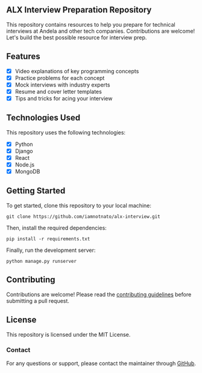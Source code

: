 ## ALX Interview Preparation Repository

This repository contains resources to help you prepare for technical interviews at Andela and other tech companies. Contributions are welcome! Let's build the best possible resource for interview prep.

## Features

- [x] Video explanations of key programming concepts
- [x] Practice problems for each concept
- [x] Mock interviews with industry experts
- [x] Resume and cover letter templates
- [x] Tips and tricks for acing your interview

## Technologies Used

This repository uses the following technologies:

- [x] Python
- [x] Django
- [x] React
- [x] Node.js
- [x] MongoDB

## Getting Started

To get started, clone this repository to your local machine:

```
git clone https://github.com/iamnotnato/alx-interview.git
```

Then, install the required dependencies:

```
pip install -r requirements.txt
```

Finally, run the development server:

```
python manage.py runserver
```

## Contributing

Contributions are welcome! Please read the [contributing guidelines](https://github.com/iamnotnato/alx-interview/blob/main/CONTRIBUTING.md) before submitting a pull request.

## License

This repository is licensed under the MIT License.

### Contact

For any questions or support, please contact the maintainer through [GitHub](https://github.com/iamnotnato).

